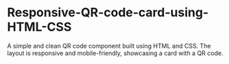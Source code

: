 # Responsive-QR-code-card-using-HTML-CSS
A simple and clean QR code component built using HTML and CSS. The layout is responsive and mobile-friendly, showcasing a card with a QR code.
